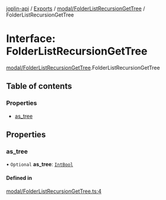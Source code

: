 [joplin-api](../README.md) / [Exports](../modules.md) / [modal/FolderListRecursionGetTree](../modules/modal_FolderListRecursionGetTree.md) / FolderListRecursionGetTree

# Interface: FolderListRecursionGetTree

[modal/FolderListRecursionGetTree](../modules/modal_FolderListRecursionGetTree.md).FolderListRecursionGetTree

## Table of contents

### Properties

- [as_tree](modal_FolderListRecursionGetTree.FolderListRecursionGetTree.md#as_tree)

## Properties

### as_tree

• `Optional` **as_tree**: [`IntBool`](../modules/types_IntBool.md#intbool)

#### Defined in

[modal/FolderListRecursionGetTree.ts:4](https://github.com/rxliuli/joplin-utils/blob/f2c832f/libs/joplin-api/src/modal/FolderListRecursionGetTree.ts#L4)
